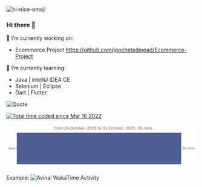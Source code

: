 ![hi-nice-emoji](https://user-images.githubusercontent.com/39777664/158520019-9f78460f-5625-422b-b957-2dbeb9e2ad9f.gif)
### Hi there 👋

🔭 I’m currently working on:
* Ecommerce Project https://github.com/jpochetedmead/Ecommerce-Project

🌱 I’m currently learning: 
* Java | intelliJ IDEA CE
* Selenium | Eclipse
* Dart | Flutter

![Quote](https://github-readme-quotes.herokuapp.com/quote?quoteCategory=programming)

<!-- wakatime badge -->
<a href="https://wakatime.com/@2eb646ea-cc3e-49cb-a5a6-3c4aaad0ab3d"><img src="https://wakatime.com/badge/user/2eb646ea-cc3e-49cb-a5a6-3c4aaad0ab3d.svg" alt="Total time coded since Mar 16 2022" /></a>

<!-- wakatime graph -->
<img
  src="https://github.com/jpochetedmead/JPochetEdmead/blob/main/images/stat.svg"
  alt="Julio Pochet WakaTime Activity"
/>

Example:
<img
  src="https://github.com/avinal/avinal/blob/main/images/stat.svg"
  alt="Avinal WakaTime Activity"
/>

<!--
**jpochetedmead/JPochetEdmead** is a ✨ _special_ ✨ repository because its `README.md` (this file) appears on your GitHub profile.

Here are some ideas to get you started:

- 🔭 I’m currently working on ...![wow-emoji](https://user-images.githubusercontent.com/39777664/158519976-1451a492-5601-4074-983c-84bcedef69a2.gif)

- 🌱 I’m currently learning ...
- 👯 I’m looking to collaborate on ...
- 🤔 I’m looking for help with ...
- 💬 Ask me about ...
- 📫 How to reach me: ...
- 😄 Pronouns: ...
- ⚡ Fun fact: ...
-->
